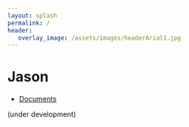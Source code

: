 ```yaml
---
layout: splash
permalink: /
header:
   overlay_image: /assets/images/headerArial1.jpg
---
```

# Jason

- [Documents](http://jason-lang.github.io/jason/doc/)


(under development)

